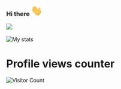 ### Hi there <img src="https://raw.githubusercontent.com/ABSphreak/ABSphreak/master/gifs/Hi.gif" width="30px">

![](https://komarev.com/ghpvc/?username=Rredlik&color=blueviolet&style=plastic&label=PROFILE+VIEWS)

![My stats](https://github-readme-stats.vercel.app/api?username=Rredlik&show_icons=true&theme=synthwave)

# Profile views counter
![Visitor Count](https://profile-counter.glitch.me/{Rredlik}/count.svg)

<!--
**Rredlik/rredlik** is a ✨ _special_ ✨ repository because its `README.md` (this file) appears on your GitHub profile.

Here are some ideas to get you started:

- 🔭 I’m currently working on ...
- 🌱 I’m currently learning ...
- 👯 I’m looking to collaborate on ...
- 🤔 I’m looking for help with ...
- 💬 Ask me about ...
- 📫 How to reach me: ...
- 😄 Pronouns: ...
- ⚡ Fun fact: ...
-->
